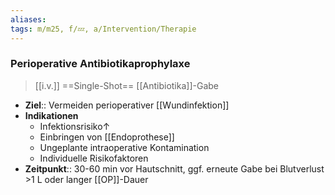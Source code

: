 ```yaml
---
aliases: 
tags: m/m25, f/💤, a/Intervention/Therapie
---
```

### Perioperative Antibiotikaprophylaxe
> [[i.v.]] ==Single-Shot== [[Antibiotika]]-Gabe
- **Ziel**:: Vermeiden perioperativer [[Wundinfektion]]
- **Indikationen**
	- Infektionsrisiko↑ 
	- Einbringen von [[Endoprothese]]
	- Ungeplante intraoperative Kontamination
	- Individuelle Risikofaktoren
- **Zeitpunkt**:: 30-60 min vor Hautschnitt, ggf. erneute Gabe bei Blutverlust >1 L oder langer [[OP]]-Dauer